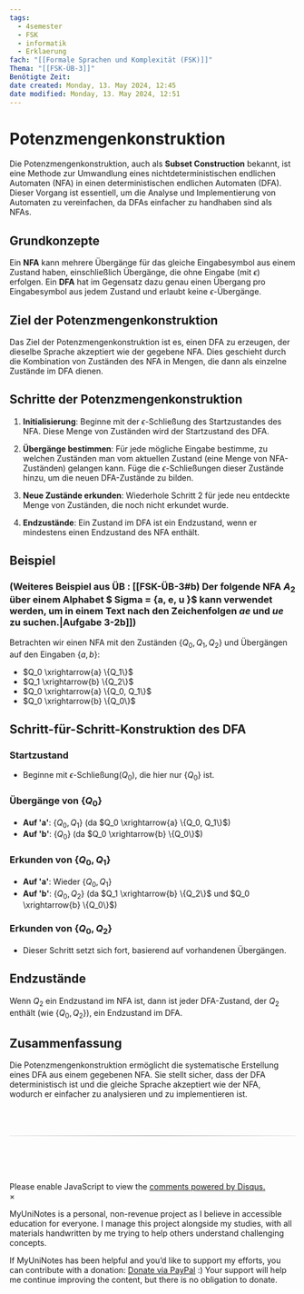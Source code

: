 ```yaml
---
tags:
  - 4semester
  - FSK
  - informatik
  - Erklaerung
fach: "[[Formale Sprachen und Komplexität (FSK)]]"
Thema: "[[FSK-ÜB-3]]"
Benötigte Zeit:
date created: Monday, 13. May 2024, 12:45
date modified: Monday, 13. May 2024, 12:51
---
```


# Potenzmengenkonstruktion

Die Potenzmengenkonstruktion, auch als **Subset Construction** bekannt, ist eine Methode zur Umwandlung eines nichtdeterministischen endlichen Automaten (NFA) in einen deterministischen endlichen Automaten (DFA). Dieser Vorgang ist essentiell, um die Analyse und Implementierung von Automaten zu vereinfachen, da DFAs einfacher zu handhaben sind als NFAs.

## Grundkonzepte

Ein **NFA** kann mehrere Übergänge für das gleiche Eingabesymbol aus einem Zustand haben, einschließlich Übergänge, die ohne Eingabe (mit $\epsilon$) erfolgen. Ein **DFA** hat im Gegensatz dazu genau einen Übergang pro Eingabesymbol aus jedem Zustand und erlaubt keine $\epsilon$-Übergänge.

## Ziel der Potenzmengenkonstruktion

Das Ziel der Potenzmengenkonstruktion ist es, einen DFA zu erzeugen, der dieselbe Sprache akzeptiert wie der gegebene NFA. Dies geschieht durch die Kombination von Zuständen des NFA in Mengen, die dann als einzelne Zustände im DFA dienen.

## Schritte der Potenzmengenkonstruktion

1. **Initialisierung**: Beginne mit der $\epsilon$-Schließung des Startzustandes des NFA. Diese Menge von Zuständen wird der Startzustand des DFA.

2. **Übergänge bestimmen**: Für jede mögliche Eingabe bestimme, zu welchen Zuständen man vom aktuellen Zustand (eine Menge von NFA-Zuständen) gelangen kann. Füge die $\epsilon$-Schließungen dieser Zustände hinzu, um die neuen DFA-Zustände zu bilden.

3. **Neue Zustände erkunden**: Wiederhole Schritt 2 für jede neu entdeckte Menge von Zuständen, die noch nicht erkundet wurde.

4. **Endzustände**: Ein Zustand im DFA ist ein Endzustand, wenn er mindestens einen Endzustand des NFA enthält.

## Beispiel

### (Weiteres Beispiel aus ÜB : [[FSK-ÜB-3#b) Der folgende NFA $A_2$ über einem Alphabet $ Sigma = {a, e, u }$ kann verwendet werden, um in einem Text nach den Zeichenfolgen $ae$ und $ue$ zu suchen.|Aufgabe 3-2b]])

Betrachten wir einen NFA mit den Zuständen $\{Q_0, Q_1, Q_2\}$ und Übergängen auf den Eingaben $\{a, b\}$:

- $Q_0 \xrightarrow{a} \{Q_1\}$
- $Q_1 \xrightarrow{b} \{Q_2\}$
- $Q_0 \xrightarrow{a} \{Q_0, Q_1\}$
- $Q_0 \xrightarrow{b} \{Q_0\}$

## Schritt-für-Schritt-Konstruktion des DFA

### Startzustand

- Beginne mit $\epsilon$-Schließung($Q_0$), die hier nur $\{Q_0\}$ ist.

### Übergänge von $\{Q_0\}$

- **Auf 'a'**: $\{Q_0, Q_1\}$ (da $Q_0 \xrightarrow{a} \{Q_0, Q_1\}$)
- **Auf 'b'**: $\{Q_0\}$ (da $Q_0 \xrightarrow{b} \{Q_0\}$)

### Erkunden von $\{Q_0, Q_1\}$

- **Auf 'a'**: Wieder $\{Q_0, Q_1\}$
- **Auf 'b'**: $\{Q_0, Q_2\}$ (da $Q_1 \xrightarrow{b} \{Q_2\}$ und $Q_0 \xrightarrow{b} \{Q_0\}$)

### Erkunden von $\{Q_0, Q_2\}$

- Dieser Schritt setzt sich fort, basierend auf vorhandenen Übergängen.

## Endzustände

Wenn $Q_2$ ein Endzustand im NFA ist, dann ist jeder DFA-Zustand, der $Q_2$ enthält (wie $\{Q_0, Q_2\}$), ein Endzustand im DFA.

## Zusammenfassung

Die Potenzmengenkonstruktion ermöglicht die systematische Erstellung eines DFA aus einem gegebenen NFA. Sie stellt sicher, dass der DFA deterministisch ist und die gleiche Sprache akzeptiert wie der NFA, wodurch er einfacher zu analysieren und zu implementieren ist.

<!-- DISQUS SCRIPT COMMENT START -->

<hr style="border: none; height: 2px; background: linear-gradient(to right, #f0f0f0, #ccc, #f0f0f0); margin-top: 4rem; margin-bottom: 5rem;">
<div id="disqus_thread"></div>
<script>
    /**
    *  RECOMMENDED CONFIGURATION VARIABLES: EDIT AND UNCOMMENT THE SECTION BELOW TO INSERT DYNAMIC VALUES FROM YOUR PLATFORM OR CMS.
    *  LEARN WHY DEFINING THESE VARIABLES IS IMPORTANT: https://disqus.com/admin/universalcode/#configuration-variables    */
    /*
    var disqus_config = function () {
    this.page.url = PAGE_URL;  // Replace PAGE_URL with your page's canonical URL variable
    this.page.identifier = PAGE_IDENTIFIER; // Replace PAGE_IDENTIFIER with your page's unique identifier variable
    };
    */
    (function() { // DON'T EDIT BELOW THIS LINE
    var d = document, s = d.createElement('script');
    s.src = 'https://myuninotes.disqus.com/embed.js';
    s.setAttribute('data-timestamp', +new Date());
    (d.head || d.body).appendChild(s);
    })();
</script>
<noscript>Please enable JavaScript to view the <a href="https://disqus.com/?ref_noscript">comments powered by Disqus.</a></noscript>

<!-- DISQUS SCRIPT COMMENT END -->

<!-- Modal START -->
<div id="myModal" class="modal">
  <div class="modal-content">
    <span id="closeModal" class="close">&times;</span>
    <p class="modal-text">
      <span class="modal-highlight">MyUniNotes is a personal, non-revenue project as I believe in accessible education for everyone.</span> I manage this project alongside my studies, with all materials handwritten by me trying to help others understand challenging concepts.
    </p>
    <p class="modal-text">
      If MyUniNotes has been helpful and you’d like to support my efforts, <span class="modal-highlight"> you can contribute with a donation: <a class="modal-dono-link" href="https://paypal.me/myuninotes4u">Donate via PayPal</a> :) </span> Your support will help me continue improving the content, but there is no obligation to donate.
    </p>
  </div>
</div>

<script>
  // JavaScript to display the modal on page load
  document.addEventListener('DOMContentLoaded', function() {
    // Generate a random number between 1 and 1
    // Wanted it to load with a adjustable probability for every page load but did not work, as DOM is loaded only once. Therefore now loading it every time website is visited and DOM is loaded.
    const randomNumber = Math.floor(Math.random() * 1) + 1; 
    console.log(randomNumber)
    if (randomNumber === 1) {
      setTimeout(function() {
        const modal = document.getElementById('myModal');
        if (modal) {
          modal.classList.add('show');
        }
      }, 1000); // Adjust the delay as needed

      const closeModal = document.getElementById('closeModal');
      if (closeModal) {
        closeModal.addEventListener('click', function() {
          const modal = document.getElementById('myModal');
          if (modal) {
            modal.classList.remove('show');
          }
        });
      }
    } else {
      // Ensure the modal is hidden if the random number is not 1
      const modal = document.getElementById('myModal');
      if (modal) {
        modal.style.display = 'none';
      }
    }
  });
</script>
<!-- Modal END -->
